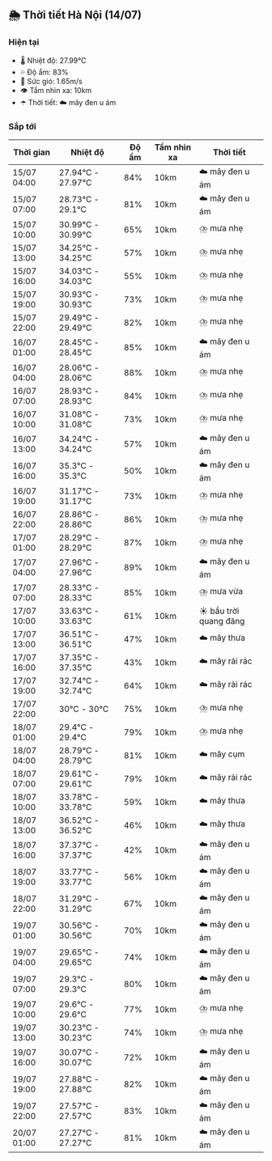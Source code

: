 ## 🌦️ Thời tiết Hà Nội (14/07)

### Hiện tại

- 🌡️ Nhiệt độ: 27.99℃
- 💦 Độ ẩm: 83%
- 💨 Sức gió: 1.65m/s
- 👁️ Tầm nhìn xa: 10km
- ☂️ Thời tiết: ☁️ mây đen u ám

### Sắp tới

| Thời gian | Nhiệt độ | Độ ẩm | Tầm nhìn xa | Thời tiết |
| --- | --- | --- | --- | --- |
| 15/07 04:00 | 27.94℃ - 27.97℃ | 84% | 10km | ☁️ mây đen u ám |
| 15/07 07:00 | 28.73℃ - 29.1℃ | 81% | 10km | ☁️ mây đen u ám |
| 15/07 10:00 | 30.99℃ - 30.99℃ | 65% | 10km | ⛈️ mưa nhẹ |
| 15/07 13:00 | 34.25℃ - 34.25℃ | 57% | 10km | ⛈️ mưa nhẹ |
| 15/07 16:00 | 34.03℃ - 34.03℃ | 55% | 10km | ⛈️ mưa nhẹ |
| 15/07 19:00 | 30.93℃ - 30.93℃ | 73% | 10km | ⛈️ mưa nhẹ |
| 15/07 22:00 | 29.49℃ - 29.49℃ | 82% | 10km | ⛈️ mưa nhẹ |
| 16/07 01:00 | 28.45℃ - 28.45℃ | 85% | 10km | ☁️ mây đen u ám |
| 16/07 04:00 | 28.06℃ - 28.06℃ | 88% | 10km | ⛈️ mưa nhẹ |
| 16/07 07:00 | 28.93℃ - 28.93℃ | 84% | 10km | ⛈️ mưa nhẹ |
| 16/07 10:00 | 31.08℃ - 31.08℃ | 73% | 10km | ⛈️ mưa nhẹ |
| 16/07 13:00 | 34.24℃ - 34.24℃ | 57% | 10km | ☁️ mây đen u ám |
| 16/07 16:00 | 35.3℃ - 35.3℃ | 50% | 10km | ☁️ mây đen u ám |
| 16/07 19:00 | 31.17℃ - 31.17℃ | 73% | 10km | ⛈️ mưa nhẹ |
| 16/07 22:00 | 28.86℃ - 28.86℃ | 86% | 10km | ⛈️ mưa nhẹ |
| 17/07 01:00 | 28.29℃ - 28.29℃ | 87% | 10km | ⛈️ mưa nhẹ |
| 17/07 04:00 | 27.96℃ - 27.96℃ | 89% | 10km | ☁️ mây đen u ám |
| 17/07 07:00 | 28.33℃ - 28.33℃ | 85% | 10km | ⛈️ mưa vừa |
| 17/07 10:00 | 33.63℃ - 33.63℃ | 61% | 10km | ☀️ bầu trời quang đãng |
| 17/07 13:00 | 36.51℃ - 36.51℃ | 47% | 10km | ☁️ mây thưa |
| 17/07 16:00 | 37.35℃ - 37.35℃ | 43% | 10km | ☁️ mây rải rác |
| 17/07 19:00 | 32.74℃ - 32.74℃ | 64% | 10km | ☁️ mây rải rác |
| 17/07 22:00 | 30℃ - 30℃ | 75% | 10km | ⛈️ mưa nhẹ |
| 18/07 01:00 | 29.4℃ - 29.4℃ | 79% | 10km | ⛈️ mưa nhẹ |
| 18/07 04:00 | 28.79℃ - 28.79℃ | 81% | 10km | ☁️ mây cụm |
| 18/07 07:00 | 29.61℃ - 29.61℃ | 79% | 10km | ☁️ mây rải rác |
| 18/07 10:00 | 33.78℃ - 33.78℃ | 59% | 10km | ☁️ mây thưa |
| 18/07 13:00 | 36.52℃ - 36.52℃ | 46% | 10km | ☁️ mây thưa |
| 18/07 16:00 | 37.37℃ - 37.37℃ | 42% | 10km | ☁️ mây đen u ám |
| 18/07 19:00 | 33.77℃ - 33.77℃ | 56% | 10km | ☁️ mây đen u ám |
| 18/07 22:00 | 31.29℃ - 31.29℃ | 67% | 10km | ☁️ mây đen u ám |
| 19/07 01:00 | 30.56℃ - 30.56℃ | 70% | 10km | ☁️ mây đen u ám |
| 19/07 04:00 | 29.65℃ - 29.65℃ | 74% | 10km | ☁️ mây đen u ám |
| 19/07 07:00 | 29.3℃ - 29.3℃ | 80% | 10km | ☁️ mây đen u ám |
| 19/07 10:00 | 29.6℃ - 29.6℃ | 77% | 10km | ⛈️ mưa nhẹ |
| 19/07 13:00 | 30.23℃ - 30.23℃ | 74% | 10km | ⛈️ mưa nhẹ |
| 19/07 16:00 | 30.07℃ - 30.07℃ | 72% | 10km | ☁️ mây đen u ám |
| 19/07 19:00 | 27.88℃ - 27.88℃ | 82% | 10km | ☁️ mây đen u ám |
| 19/07 22:00 | 27.57℃ - 27.57℃ | 83% | 10km | ☁️ mây đen u ám |
| 20/07 01:00 | 27.27℃ - 27.27℃ | 81% | 10km | ☁️ mây đen u ám |
